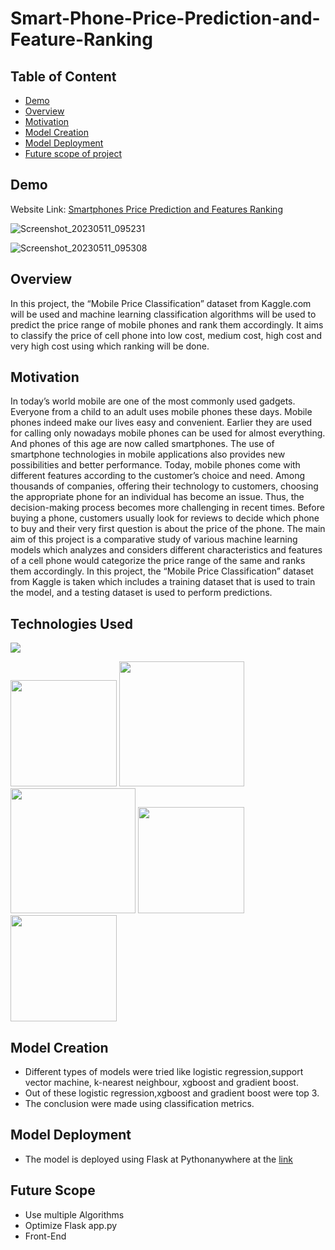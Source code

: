 # Smart-Phone-Price-Prediction-and-Feature-Ranking

## Table of Content
  * [Demo](#demo)
  * [Overview](#overview)
  * [Motivation](#motivation)
  * [Model Creation](#model-creation)
  * [Model Deployment](#model-deployment)
  * [Future scope of project](#future-scope)
  
## Demo

 Website Link: [Smartphones Price Prediction and Features Ranking ](https://hajara20.pythonanywhere.com/)
 
![Screenshot_20230511_095231](https://github.com/HajaraCM/Smart-Phone-Price-Prediction-and-Feature-Ranking/assets/117503246/8197a0b5-b82a-4d8e-b1b0-70b60ddd7e93)

![Screenshot_20230511_095308](https://github.com/HajaraCM/Smart-Phone-Price-Prediction-and-Feature-Ranking/assets/117503246/f391385d-3204-466e-9606-52bcd56e2003)

## Overview

In this project, the “Mobile Price Classification” dataset from Kaggle.com will be used and machine learning classification algorithms will be used to predict the price range of mobile phones and rank them accordingly. It aims to classify the price of cell phone into low cost, medium cost, high cost and very high cost using which ranking will be done. 

## Motivation

In today’s world mobile are one of the most commonly used gadgets. Everyone from a child to an adult uses mobile phones these days. Mobile phones indeed make our lives easy and convenient. Earlier they are used for calling only nowadays mobile phones can be used for almost everything. And phones of this age are now called smartphones. The use of smartphone technologies in mobile applications also provides new possibilities and better performance. Today, mobile phones come with different features according to the customer’s choice and need. Among thousands of companies, offering their technology to customers, choosing the appropriate phone for an individual has become an issue. Thus, the decision-making process becomes more challenging in recent times. Before buying a phone, customers usually look for reviews to decide which phone to buy and their very first question is about the price of the phone. The main aim of this project is a comparative study of various machine learning models which analyzes and considers different characteristics and features of a cell phone would categorize the price range of the same and ranks them accordingly. In this project, the “Mobile Price Classification” dataset from Kaggle is taken which includes a training dataset that is used to train the model, and a testing dataset is used to perform predictions.


## Technologies Used


![](https://forthebadge.com/images/badges/made-with-python.svg)

[<img target="_blank" src="https://flask.palletsprojects.com/en/1.1.x/_images/flask-logo.png" width=170>](https://flask.palletsprojects.com/en/1.1.x/) 
<img target="_blank" src="https://scikit-learn.org/stable/_static/scikit-learn-logo-small.png" width=200><img target="_blank" src="https://github.com/HajaraCM/Crop-Recommendation-System/assets/117503246/30ed18f5-1e65-4f23-854b-2d94ab81c880" width=200> <img target="_blank" src="https://github.com/HajaraCM/Crop-Recommendation-System/assets/117503246/fa4a18b7-6e4b-40a4-b6e9-3491bf2ac0aa" width=170> <img target="_blank" src="https://github.com/HajaraCM/Crop-Recommendation-System/assets/117503246/f7c82eeb-0819-4eb4-ad99-2ee6607b84ee" width=170>


## Model Creation

* Different types of models were tried like logistic regression,support vector machine, k-nearest neighbour, xgboost and gradient boost.
* Out of these logistic regression,xgboost and gradient boost were top 3.
* The conclusion were made using classification metrics.

## Model Deployment

* The model is deployed using Flask at Pythonanywhere at the [link](https://hajara20.pythonanywhere.com/)

## Future Scope

* Use multiple Algorithms
* Optimize Flask app.py
* Front-End 






